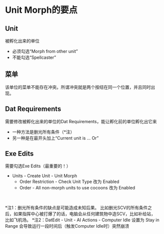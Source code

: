 # Unit Morph的要点

## Unit

被孵化出来的单位

- 必须勾选“Morph from other unit”
- 不能勾选“Spellcaster”

## 菜单

该单位的菜单不能存在冲突。所谓冲突就是两个按纽在同一个位置，并且同时出现。

## Dat Requirements

需要修改被孵化出来的单位的Dat Requirements，能让孵化前的单位孵化出它来

- 一种方法是删光所有条件（*注）
- 另一种是在最开头加上“Current unit is ... Or”

## Exe Edits

需要勾选Exe Edits（最重要的！）

- Units - Create Unit - Unit Morph
  - Order Restriction - Check Unit Type 改为 Enabled
  - Order - All non-morph units to use cocoons 改为 Enabled

​        

*注1：删光所有条件的缺点是可能造成未知后果。
比如删光SCV的所有条件之后，如果指挥中心被打爆了的话，电脑会从任何建筑物中造SCV，比如补给站，比如飞机场。
*注2：DatEdit - Unit - AI Actions - Computer Idle 设置为 Stay in Range 会导致运行一段时间后（触发Computer Idle时）突然崩溃